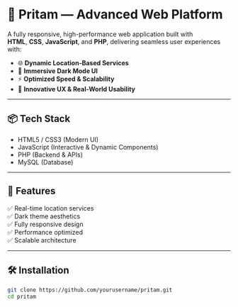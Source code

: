 # 🚀 Pritam — Advanced Web Platform

A fully responsive, high-performance web application built with  
**HTML**, **CSS**, **JavaScript**, and **PHP**, delivering seamless user experiences with:

- 🌐 **Dynamic Location-Based Services**
- 🌙 **Immersive Dark Mode UI**
- ⚡ **Optimized Speed & Scalability**
- 🎯 **Innovative UX & Real-World Usability**

---

## 📦 Tech Stack
- HTML5 / CSS3 (Modern UI)
- JavaScript (Interactive & Dynamic Components)
- PHP (Backend & APIs)
- MySQL (Database)

---

## 📍 Features
✅ Real-time location services  
✅ Dark theme aesthetics  
✅ Fully responsive design  
✅ Performance optimized  
✅ Scalable architecture  

---

## 🛠️ Installation
```bash
git clone https://github.com/yourusername/pritam.git
cd pritam
